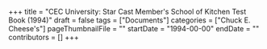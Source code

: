 +++
title = "CEC University: Star Cast Member's School of Kitchen Test Book (1994)"
draft = false
tags = ["Documents"]
categories = ["Chuck E. Cheese's"]
pageThumbnailFile = ""
startDate = "1994-00-00"
endDate = ""
contributors = []
+++
